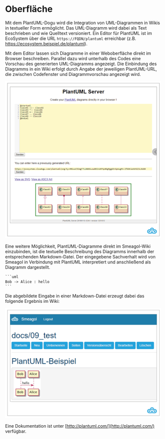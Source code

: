 # Oberfläche

Mit dem PlantUML-Dogu wird die Integration von UML-Diagrammen in Wikis in textueller Form ermöglicht. Das UML-Diagramm wird dabei als Text beschrieben und wie Quelltext versioniert. Ein Editor für PlantUML ist im EcoSystem über die URL `https://FQDN/plantuml` erreichbar (z.B. https://ecosystem.beispiel.de/plantuml).


Mit dem Editor lassen sich Diagramme in einer Weboberfläche direkt im Browser beschreiben. Parallel dazu wird unterhalb des Codes eine Vorschau des generierten UML-Diagramms angezeigt. Die Einbindung des Diagramms in ein Wiki erfolgt durch Angabe der jeweiligen PlantUML-URL, die zwischen Codefenster und Diagrammvorschau angezeigt wird.

![Die Weboberfläche des PlantUML-Editors](figures/plantuml/PlantUMLEditor.png)



Eine weitere Möglichkeit, PlantUML-Diagramme direkt im Smeagol-Wiki einzubinden, ist die textuelle Beschreibung des Diagramms innerhalb der entsprechenden Markdown-Datei. Der eingegebene Sachverhalt wird von Smeagol in Verbindung mit PlantUML interpretiert und anschließend als Diagramm dargestellt.

```
​```uml
Bob -> Alice : hello
​```
```

Die abgebildete Eingabe in einer Markdown-Datei erzeugt dabei das folgende Ergebnis im Wiki:

![UML-Diagramm in Smeagol](figures/plantuml/PlantUMLBeispielSmeagol.png)

Eine Dokumentation ist unter [http://plantuml.com/](http://plantuml.com/) verfügbar.
